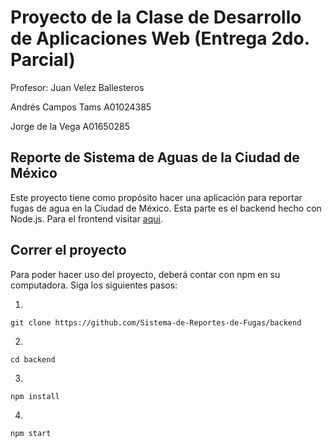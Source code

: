 # Proyecto de la Clase de Desarrollo de Aplicaciones Web (Entrega 2do. Parcial)
Profesor: Juan Velez Ballesteros

Andrés Campos Tams A01024385

Jorge de la Vega A01650285

## Reporte de Sistema de Aguas de la Ciudad de México

Este proyecto tiene como propósito hacer una aplicación para reportar fugas de agua en la Ciudad de México. Esta parte es el backend hecho con Node.js. Para el frontend visitar [aqui](https://github.com/Sistema-de-Reportes-de-Fugas/frontend).


## Correr el proyecto
Para poder hacer uso del proyecto, deberá contar con npm en su computadora. Siga los siguientes pasos:

1. 
```git clone https://github.com/Sistema-de-Reportes-de-Fugas/backend```

2. 
```cd backend```
  
3. 
```npm install```
  
4. 
```npm start```
 
 


